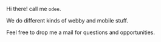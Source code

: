 Hi there! call me `odee`.

We do different kinds of webby and mobile stuff.

Feel free to drop me a mail for questions and opportunities.
